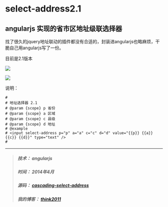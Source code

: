 select-address2.1
========================

angularjs 实现的省市区地址级联选择器
---
找了很久的jquery地址联动的插件都没有合适的，封装进angularjs也略麻烦，干脆自己用angularjs写了一份。

目前是2.1版本

![](http://think2011.qiniudn.com/cascading-select-address-2.png)

![](http://think2011.qiniudn.com/cascading-select-address-1.gif)

说明：
```
#
# 地址选择器 2.1
# @param {scope} p 省份
# @param {scope} a 区域
# @param {scope} c 县级
# @param {scope} d 地址
# @example
# <input select-address p="p" a="a" c="c" d="d" value="{{p}} {{a}} {{c}} {{d}}" type="text" />
#
```
---
> ##### 技术： angularjs
> ##### 时间： 2014年4月
> ##### 源码： [cascading-select-address](https://github.com/think2011/cascading-select-address/tree/master)
> ##### 我的博客： [think2011](http://think2011.github.io)